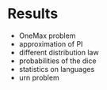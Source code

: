# Results

* OneMax problem
* approximation of PI
* different distribution law
* probabilities of the dice
* statistics on languages	
* urn problem	
